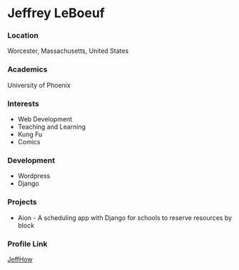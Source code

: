 # Jeffrey LeBoeuf

### Location

Worcester, Massachusetts, United States

### Academics

University of Phoenix

### Interests

- Web Development
- Teaching and Learning
- Kung Fu
- Comics

### Development

- Wordpress
- Django

### Projects

- Aion - A scheduling app with Django for schools to reserve resources by block

### Profile Link

[JeffHow](https://github.com/jeffhow)
